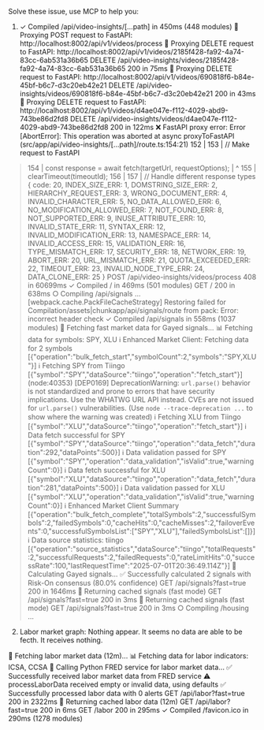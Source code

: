 Solve these issue, use MCP to help you: 

1. ✓ Compiled /api/video-insights/[...path] in 450ms (448 modules)
🔄 Proxying POST request to FastAPI: http://localhost:8002/api/v1/videos/process
🔄 Proxying DELETE request to FastAPI: http://localhost:8002/api/v1/videos/2185f428-fa92-4a74-83cc-6ab531a36b65
 DELETE /api/video-insights/videos/2185f428-fa92-4a74-83cc-6ab531a36b65 200 in 75ms
🔄 Proxying DELETE request to FastAPI: http://localhost:8002/api/v1/videos/690818f6-b84e-45bf-b6c7-d3c20eb42e21
 DELETE /api/video-insights/videos/690818f6-b84e-45bf-b6c7-d3c20eb42e21 200 in 43ms
🔄 Proxying DELETE request to FastAPI: http://localhost:8002/api/v1/videos/d4ae047e-f112-4029-abd9-743be86d2fd8
 DELETE /api/video-insights/videos/d4ae047e-f112-4029-abd9-743be86d2fd8 200 in 122ms
❌ FastAPI proxy error: Error [AbortError]: This operation was aborted
    at async proxyToFastAPI (src/app/api/video-insights/[...path]/route.ts:154:21)
  152 |
  153 |     // Make request to FastAPI
> 154 |     const response = await fetch(targetUrl, requestOptions);
      |                     ^
  155 |     clearTimeout(timeoutId);
  156 |
  157 |     // Handle different response types {
  code: 20,
  INDEX_SIZE_ERR: 1,
  DOMSTRING_SIZE_ERR: 2,
  HIERARCHY_REQUEST_ERR: 3,
  WRONG_DOCUMENT_ERR: 4,
  INVALID_CHARACTER_ERR: 5,
  NO_DATA_ALLOWED_ERR: 6,
  NO_MODIFICATION_ALLOWED_ERR: 7,
  NOT_FOUND_ERR: 8,
  NOT_SUPPORTED_ERR: 9,
  INUSE_ATTRIBUTE_ERR: 10,
  INVALID_STATE_ERR: 11,
  SYNTAX_ERR: 12,
  INVALID_MODIFICATION_ERR: 13,
  NAMESPACE_ERR: 14,
  INVALID_ACCESS_ERR: 15,
  VALIDATION_ERR: 16,
  TYPE_MISMATCH_ERR: 17,
  SECURITY_ERR: 18,
  NETWORK_ERR: 19,
  ABORT_ERR: 20,
  URL_MISMATCH_ERR: 21,
  QUOTA_EXCEEDED_ERR: 22,
  TIMEOUT_ERR: 23,
  INVALID_NODE_TYPE_ERR: 24,
  DATA_CLONE_ERR: 25
}
 POST /api/video-insights/videos/process 408 in 60699ms
 ✓ Compiled / in 469ms (501 modules)
 GET / 200 in 638ms
 ○ Compiling /api/signals ...
<w> [webpack.cache.PackFileCacheStrategy] Restoring failed for Compilation/assets|chunkapp/api/signals/route from pack: Error: incorrect header check
 ✓ Compiled /api/signals in 558ms (1037 modules)
🔄 Fetching fast market data for Gayed signals...
📊 Fetching data for symbols: SPY, XLU
ℹ️ Enhanced Market Client: Fetching data for 2 symbols [{"operation":"bulk_fetch_start","symbolCount":2,"symbols":"SPY,XLU"}]
ℹ️ Fetching SPY from Tiingo [{"symbol":"SPY","dataSource":"tiingo","operation":"fetch_start"}]
(node:40353) [DEP0169] DeprecationWarning: `url.parse()` behavior is not standardized and prone to errors that have security implications. Use the WHATWG URL API instead. CVEs are not issued for `url.parse()` vulnerabilities.
(Use `node --trace-deprecation ...` to show where the warning was created)
ℹ️ Fetching XLU from Tiingo [{"symbol":"XLU","dataSource":"tiingo","operation":"fetch_start"}]
ℹ️ Data fetch successful for SPY [{"symbol":"SPY","dataSource":"tiingo","operation":"data_fetch","duration":292,"dataPoints":500}]
ℹ️ Data validation passed for SPY [{"symbol":"SPY","operation":"data_validation","isValid":true,"warningCount":0}]
ℹ️ Data fetch successful for XLU [{"symbol":"XLU","dataSource":"tiingo","operation":"data_fetch","duration":281,"dataPoints":500}]
ℹ️ Data validation passed for XLU [{"symbol":"XLU","operation":"data_validation","isValid":true,"warningCount":0}]
ℹ️ Enhanced Market Client Summary [{"operation":"bulk_fetch_complete","totalSymbols":2,"successfulSymbols":2,"failedSymbols":0,"cacheHits":0,"cacheMisses":2,"failoverEvents":0,"successfulSymbolsList":["SPY","XLU"],"failedSymbolsList":[]}]
ℹ️ Data source statistics: tiingo [{"operation":"source_statistics","dataSource":"tiingo","totalRequests":2,"successfulRequests":2,"failedRequests":0,"rateLimitHits":0,"successRate":100,"lastRequestTime":"2025-07-01T20:36:49.114Z"}]
🧮 Calculating Gayed signals...
✅ Successfully calculated 2 signals with Risk-On consensus (80.0% confidence)
 GET /api/signals?fast=true 200 in 1646ms
🚀 Returning cached signals (fast mode)
 GET /api/signals?fast=true 200 in 3ms
🚀 Returning cached signals (fast mode)
 GET /api/signals?fast=true 200 in 3ms
 ○ Compiling /housing ...


2. Labor market graph: Nothing appear. It seems no data are able to be fecth. It receives nothing. 

👥 Fetching labor market data (12m)...
📊 Fetching data for labor indicators: ICSA, CCSA
🔄 Calling Python FRED service for labor market data...
✅ Successfully received labor market data from FRED service
⚠️ processLaborData received empty or invalid data, using defaults
✅ Successfully processed labor data with 0 alerts
 GET /api/labor?fast=true 200 in 2322ms
👥 Returning cached labor data (12m)
 GET /api/labor?fast=true 200 in 6ms
 GET /labor 200 in 295ms
 ✓ Compiled /favicon.ico in 290ms (1278 modules)